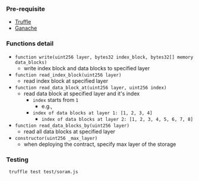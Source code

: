 ### Pre-requisite

- [Truffle](https://www.trufflesuite.com/truffle)
- [Ganache](https://www.trufflesuite.com/ganache)

### Functions detail

- `function write(uint256 layer, bytes32 index_block, bytes32[] memory data_blocks)`
  - write index block and data blocks to specified layer
- `function read_index_block(uint256 layer)`
  - read index block at specified layer
- `function read_data_block_at(uint256 layer, uint256 index)`
  - read data block at specified layer and it's index
    - `index` starts from `1`
      - e.g.,
    - `index of data blocks at layer 1: [1, 2, 3, 4]`
      - `index of data blocks at layer 2: [1, 2, 3, 4, 5, 6, 7, 8]`
- `function read_data_blocks_by(uint256 layer)`
  - read all data blocks at specified layer
- `constructor(uint256 _max_layer)`
  - when deploying the contract, specify max layer of the storage

### Testing

` truffle test test/soram.js`
